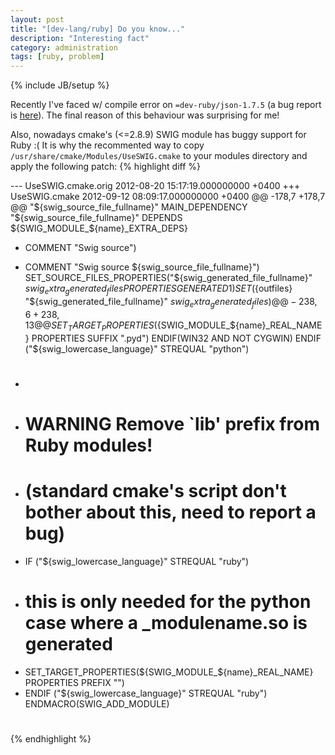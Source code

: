 ```yaml
---
layout: post
title: "[dev-lang/ruby] Do you know..."
description: "Interesting fact"
category: administration
tags: [ruby, problem]
---
```

{% include JB/setup %}

Recently I've faced w/ compile error on `=dev-ruby/json-1.7.5`
(a bug report is [here](https://bugs.gentoo.org/show_bug.cgi?id=434072)).
The final reason of this behaviour was surprising for me!

Also, nowadays cmake's (<=2.8.9) SWIG module has buggy support for Ruby :( It is why the recommented way
to copy `/usr/share/cmake/Modules/UseSWIG.cmake` to your modules directory and apply the following patch:
{% highlight diff %}

--- UseSWIG.cmake.orig  2012-08-20 15:17:19.000000000 +0400
+++ UseSWIG.cmake       2012-09-12 08:09:17.000000000 +0400
@@ -178,7 +178,7 @@
    "${swig_source_file_fullname}"
    MAIN_DEPENDENCY "${swig_source_file_fullname}"
    DEPENDS ${SWIG_MODULE_${name}_EXTRA_DEPS}
-    COMMENT "Swig source")
+    COMMENT "Swig source ${swig_source_file_fullname}")
SET_SOURCE_FILES_PROPERTIES("${swig_generated_file_fullname}" ${swig_extra_generated_files}
    PROPERTIES GENERATED 1)
SET(${outfiles} "${swig_generated_file_fullname}" ${swig_extra_generated_files})
@@ -238,6 +238,13 @@
    SET_TARGET_PROPERTIES(${SWIG_MODULE_${name}_REAL_NAME} PROPERTIES SUFFIX ".pyd")
    ENDIF(WIN32 AND NOT CYGWIN)
ENDIF ("${swig_lowercase_language}" STREQUAL "python")
+  #
+  # WARNING Remove `lib' prefix from Ruby modules!
+  # (standard cmake's script don't bother about this, need to report a bug)
+  IF ("${swig_lowercase_language}" STREQUAL "ruby")
+    # this is only needed for the python case where a _modulename.so is generated
+    SET_TARGET_PROPERTIES(${SWIG_MODULE_${name}_REAL_NAME} PROPERTIES PREFIX "")
+  ENDIF ("${swig_lowercase_language}" STREQUAL "ruby")
ENDMACRO(SWIG_ADD_MODULE)

#
{% endhighlight %}
